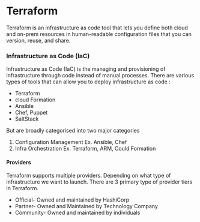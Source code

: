
# Terraform
Terraform is an infrastructure as code tool that lets you define both cloud and on-prem resources in human-readable configuration files that you can version, reuse, and share.

### Infrastructure as Code (IaC)

Infrastructure as Code (IaC) is the managing and provisioning of infrastructure through code instead of manual processes.
There are various types of tools that can allow you to deploy infrastructure as code :
- Terraform
- cloud Formation
- Ansible
- Chef, Puppet
- SaltStack
  
But are broadly categorised into two major categories
1. Configuration Management Ex. Ansible, Chef
2. Infra Orchestration Ex. Terraform, ARM, Could Formation

#### Providers
Terraform supports multiple providers. Depending on what type of infrastructure we want to launch. There are 3 primary type of provider tiers in Terraform.
- Official- Owned and maintained by HashiCorp
- Partner- Owned and Maintained by Technology Company
- Community- Owned and maintained by individuals



